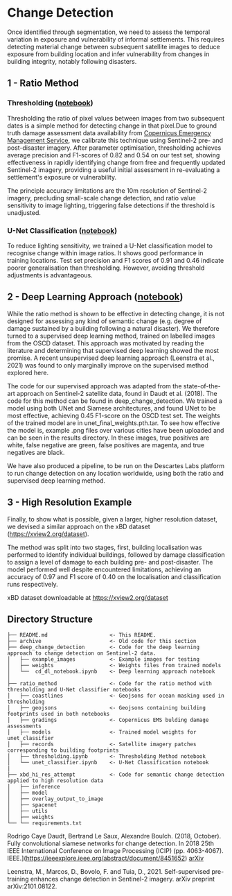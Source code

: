 # Change Detection

Once identified through segmentation, we need to assess the temporal variation in exposure and vulnerability of informal settlements. This requires detecting material change between subsequent satellite images to deduce exposure from building location and infer vulnerability from changes in building integrity, notably following disasters.

## 1 - Ratio Method
### Thresholding ([notebook](https://github.com/ai4er-cdt/gtc-exposure/blob/main/change_detection/ratio_method/thresholding.ipynb))

Thresholding the ratio of pixel values between images from two subsequent dates is a simple method for detecting change in that pixel.Due to ground truth damage assessment data availability from [Copernicus Emergency Management Service](https://emergency.copernicus.eu/mapping/map-of-activations-rapid#zoom=2&lat=31.15459&lon=1.92545&layers=BT00), we calibrate this technique using Sentinel-2 pre- and post-disaster imagery. After parameter optimisation, thresholding achieves average precision and F1-scores of 0.82 and 0.54 on our test set, showing effectiveness in rapidly identifying change from free and frequently updated Sentinel-2 imagery, providing a useful initial assessment in re-evaluating a settlement's exposure or vulnerability.

The principle accuracy limitations are the 10m resolution of Sentinel-2 imagery, precluding small-scale change detection, and ratio value sensitivity to image lighting, triggering false detections if the threshold is unadjusted.

### U-Net Classification ([notebook](https://github.com/ai4er-cdt/gtc-exposure/blob/main/change_detection/ratio_method/unet_classifier.ipynb))

To reduce lighting sensitivity, we trained a U-Net classification model to recognise change within image ratios. It shows good performance in training locations. Test set precision and F1 scores of 0.91 and 0.46 indicate poorer generalisation than thresholding. However, avoiding threshold adjustments is advantageous.

## 2 - Deep Learning Approach ([notebook](https://github.com/ai4er-cdt/gtc-exposure/blob/main/change_detection/deep_change_detection/cd_dl_notebook.ipynb))

While the ratio method is shown to be effective in detecting change, it is not designed for assessing any kind of semantic change (e.g. degree of damage sustained by a building following a natural disaster). We therefore turned to a supervised deep learning method, trained on labelled images from the OSCD dataset. This approach was motivated by reading the literature and determining that supervised deep learning showed the most promise. A recent unsupervised deep learning approach (Leenstra et al., 2021) was found to only marginally improve on the supervised method explored here. 

The code for our supervised approach was adapted from the state-of-the-art approach on Sentinel-2 satellite data, found in Daudt et al. (2018).  The code for this method can be found in deep_change_detection. We trained a model using both UNet and Siamese architectures, and found UNet to be most effective, achieving 0.45 F1-score on the OSCD test set. The weights of the trained model are in unet_final_weights.pth.tar. To see how effective the model is, example .png files over various cities have been uploaded and can be seen in the results directory. In these images, true positives are white, false negative are green, false positives are magenta, and true negatives are black.

We have also produced a pipeline, to be run on the Descartes Labs platform to run change detection on any location worldwide, using both the ratio and supervised deep learning method.

## 3 - High Resolution Example

Finally, to show what is possible, given a larger, higher resolution dataset, we devised a similar approach on the xBD dataset (https://xview2.org/dataset).

The method was split into two stages, first, building localisation was performed to identify individual buildings, followed by damage classification to assign a level of damage to each building pre- and post-disaster. The model performed well despite encountered limitations, achieving an accuracy of 0.97 and F1 score of 0.40 on the localisation and classification runs respectively.

xBD dataset downloadable at https://xview2.org/dataset

## Directory Structure
```
├── README.md                    <- This README.
├── archive                      <- Old code for this section
├── deep_change_detection        <- Code for the deep learning approach to change detection on Sentinel-2 data.
│   ├── example_images           <- Example images for testing
│   ├── weights                  <- Weights files from trained models
│   └──  cd_dl_notebook.ipynb    <- Deep learning approach notebook
│   
├── ratio_method                 <- Code for the ratio method with thresholding and U-Net classifier notebooks
│   ├── coastlines               <- Geojsons for ocean masking used in thresholding
│   ├── geojsons                 <- Geojsons containing building footprints used in both notebooks
│   ├── gradings                 <- Copernicus EMS bulding damage assessments
│   ├── models                   <- Trained model weights for unet_classifier
│   ├── records                  <- Satellite imagery patches corresponding to building footprints
│   ├── thresholding.ipynb       <- Thresholding Method notebook
│   └── unet_classifier.ipynb    <- U-Net Classification notebook
|
├── xbd_hi_res_attempt           <- Code for semantic change detection applied to high resolution data
│   ├── inference
│   ├── model
│   ├── overlay_output_to_image
│   ├── spacenet
│   ├── utils
│   ├── weights
└── └── requirements.txt

```

Rodrigo Caye Daudt, Bertrand Le Saux, Alexandre Boulch. (2018, October). Fully convolutional siamese networks for change detection. In 2018 25th IEEE International Conference on Image Processing (ICIP) (pp. 4063-4067). IEEE.](https://ieeexplore.ieee.org/abstract/document/8451652)
[arXiv](https://arxiv.org/abs/1810.08462)

Leenstra, M., Marcos, D., Bovolo, F. and Tuia, D., 2021. Self-supervised pre-training enhances change detection in Sentinel-2 imagery. arXiv preprint arXiv:2101.08122.
